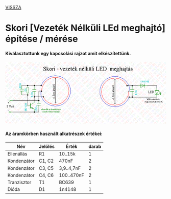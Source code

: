 [VISSZA](https://matyasszabolcsik.github.io/portfolio/)
# Skori [Vezeték Nélküli LEd meghajtó] építése / mérése

#### Kiválasztottunk egy kapcsolási rajzot amit elkészítettünk.
![Rajz](Wireless-led.gif "Lerajzolt rajz és az alkatrészek")

#### Az áramkörben használt alkatrészek értékei:

|Név|Jelölés|Érték|darab|
|----|----|----|----|
|Ellenállás|R1|10..15k|1|
|Kondenzátor|C1, C2|470nF|2|
|Kondenzátor|C3, C5|3,9..4,7nF|2|
|Kondenzátor|C4, C6|100..470nF|2|
|Tranzisztor|T1|BC639|1|
|Dióda|D1|1n4148|1|

